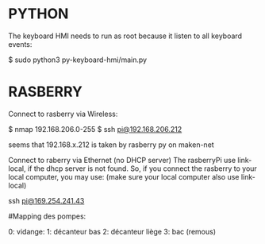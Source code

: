 
# PYTHON

The keyboard HMI needs to run as root because it listen to all keyboard events:

$ sudo python3 py-keyboard-hmi/main.py



# RASBERRY

Connect to rasberry via Wireless:

$ nmap 192.168.206.0-255
$ ssh pi@192.168.206.212 

seems that 192.168.x.212 is taken by rasberry py on maken-net


Connect to raberry via Ethernet (no DHCP server)
The rasberryPi use link-local, if the dhcp server is not found.
So, if you connect the rasberry to your local computer, you may use:
(make sure your local computer also use link-local)

ssh pi@169.254.241.43


#Mapping des pompes:


0: vidange:
1: décanteur bas
2: décanteur liège
3: bac (remous)